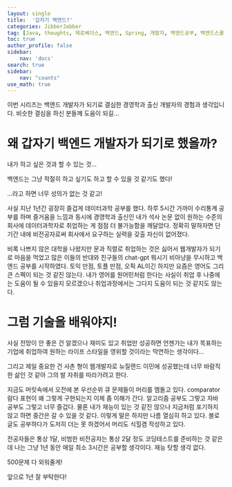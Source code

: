```yaml
---
layout: single
title:  '갑자기 백엔드?'
categories: JibberJabber
tag: [Java, thoughts, 제로베이스, 백엔드, Spring, 개발자, 백엔드공부, 백엔드스쿨]
toc: true
author_profile: false
sidebar:
    nav: 'docs'
search: true
sidebar:
    nav: "counts"
use_math: true
---
```


<div class ="notice--success">
이번 시리즈는 백엔드 개발자가 되기로 결심한 경영학과 출신 개발자의 경험과 생각입니다. 비슷한 결심을 하신 분들께 도움이 되길... 
</div>



# 왜 갑자기 백엔드 개발자가 되기로 했을까? # 

내가 하고 싶은 것과 할 수 있는 것... 

백엔드는 그냥 적절히 하고 싶기도 하고 할 수 있을 것 같기도 했다!  

...라고 하면 너무 성의가 없는 것 같고!

사실 지난 1년간 굉장히 즐겁게 데이터과학 공부를 했다. 하루 5시간 가까이 수리통계 공부를 하며  즐거움을 느낌과 동시에 경영학과 출신인 내가 석사 논문 없이 원하는 수준의 회사에 데이터과학자로 취업하는 게 점점 더 불가능함을 깨달았다. 정확히 말하자면 단기간 내에 비전공자로써 회사에서 요구하는 실력을 갖출 자신이 없어졌다. 

비록 나쁘지 않은 대학을 나왔지만 문과 직렬로 취업하는 것은 싫어서 웹개발자가 되기로 마음을 먹었고 많은 이들의 반대와 친구들의 chat-gpt 뭐시기 비아냥을 무시하고 백엔드 공부를 시작하였다. 토익 만점, 토플 만점, 오픽 AL이긴 하지만 요즘은 영어도 그리 큰 스펙이 되는 것 같진 않는다. 내가 영어를 원어민처럼 한다는 사실이 취업 후 나중에는 도움이 될 수 있을지 모르겠으나 취업과정에서는 그다지 도움이 되는 것 같지도 않는다. 

# 그럼 기술을 배워야지! #

사실 전망이 안 좋은 건 알겠으나 재미도 있고 취업만 성공하면 언젠가는 내가 목표하는  기업에 취업하여 원하는 라이프 스타일을 영위할 것이라는 막연하는 생각이다... 

그리고 제일 중요한 건 사촌 형이 웹개발자로 뉴질랜드 이민에 성공했는데 너무 바람직한 삶인 것 같아 그의 발 자취를 따라가려고 한다. 

지금도 머릿속에서 오전에 본 우선순위 큐 문제들이 머리를 맴돌고 있다. comparator 람다 표현이 왜 그렇게 구현되는지 이제 좀 이해가 간다. 알고리즘 공부도 그렇고 자바 공부도 그렇고 너무 즐겁다. 물론 내가 재능이 있는 것 같진 않으나 지금처럼 포기하지 않고 하면 중간은 갈 수 있을 것 같다.  이렇게 말은 하지만 나름 열심히 하고 있다. 블로글도 공부하다가 도저히 더는 못 하겠어서 머리도 식힐겸 작성하고 있다. 

전공자들은 통상 1달, 비범한 비전공자는 통상 2달 정도 코딩테스트를 준비하는 것 같은데 나는 그냥 1년 동안 매일 최소 3시간은 공부할 생각이다. 재능 탓할 생각 없다. 

500문제 다 외워줄게! 

앞으로 1년 잘 부탁한다!
